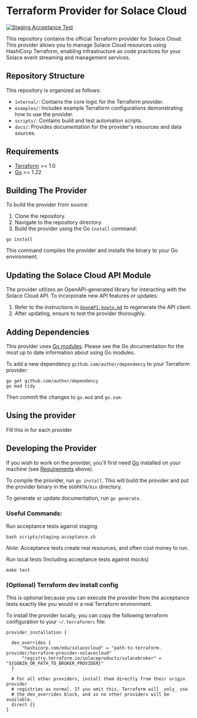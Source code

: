 # Terraform Provider for Solace Cloud

[![Staging Acceptance Test](https://github.com/SolaceDev/terraform-provider-solacecloud/actions/workflows/staging-acceptance.yml/badge.svg)](https://github.com/SolaceDev/terraform-provider-solacecloud/actions/workflows/staging-acceptance.yml)

This repository contains the official Terraform provider for Solace Cloud. This provider allows you to manage Solace Cloud resources using HashiCorp Terraform, enabling infrastructure as code practices for your Solace event streaming and management services.

## Repository Structure

This repository is organized as follows:

- `internal/`: Contains the core logic for the Terraform provider.
- `examples/`: Includes example Terraform configurations demonstrating how to use the provider.
- `scripts/`: Contains build and test automation scripts.
- `docs/`: Provides documentation for the provider's resources and data sources.

## Requirements

- [Terraform](https://developer.hashicorp.com/terraform/downloads) >= 1.0
- [Go](https://golang.org/doc/install) >= 1.22

## Building The Provider

To build the provider from source:

1. Clone the repository.
2. Navigate to the repository directory.
3. Build the provider using the Go `install` command:

```shell
go install
```
This command compiles the provider and installs the binary to your Go environment.

## Updating the Solace Cloud API Module

The provider utilizes an OpenAPI-generated library for interacting with the Solace Cloud API. To incorporate new API features or updates:

1. Refer to the instructions in [`OpenAPI-howto.md`](./OpenAPI-howto.md) to regenerate the API client.
2. After updating, ensure to test the provider thoroughly.

## Adding Dependencies

This provider uses [Go modules](https://github.com/golang/go/wiki/Modules).
Please see the Go documentation for the most up to date information about using Go modules.

To add a new dependency `github.com/author/dependency` to your Terraform provider:

```shell
go get github.com/author/dependency
go mod tidy
```

Then commit the changes to `go.mod` and `go.sum`.

## Using the provider

Fill this in for each provider

## Developing the Provider

If you wish to work on the provider, you'll first need [Go](http://www.golang.org) installed on your machine (see [Requirements](#requirements) above).

To compile the provider, run `go install`. This will build the provider and put the provider binary in the `$GOPATH/bin` directory.

To generate or update documentation, run `go generate`.

### Useful Commands:

Run acceptance tests against staging
```shell
bash scripts/staging-acceptance.sh
````
*Note:* Acceptance tests create real resources, and often cost money to run.

Run local tests (Including acceptance tests against mocks)
```shell
make test
```

###  (Optional) Terraform dev install config

This is optional because you can execute the provider from the acceptance tests exactly like you would in a real Terraform environment.

To install the provider locally, you can copy the following terraform configuration to your `~/.terraformrc` file:

```hcl
provider_installation {

  dev_overrides {
      "hashicorp.com/edu/solacecloud" = "path-to-terraform-provider/terraform-provider-solacecloud"
      "registry.terraform.io/solaceproducts/solacebroker" = "${GOBIN_OR_PATH_TO_BROKER_PROVIDER}"
  }

  # For all other providers, install them directly from their origin provider
  # registries as normal. If you omit this, Terraform will _only_ use
  # the dev_overrides block, and so no other providers will be available.
  direct {}
}
```


